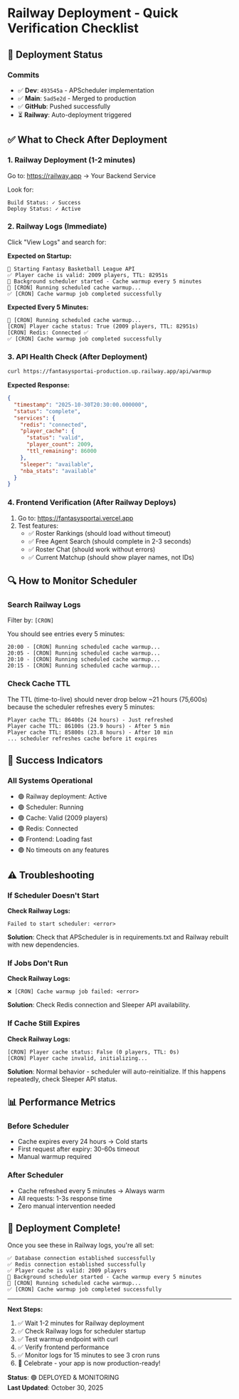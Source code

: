 # Railway Deployment - Quick Verification Checklist

## 🚀 Deployment Status

### Commits
- ✅ **Dev**: `493545a` - APScheduler implementation
- ✅ **Main**: `5ad5e2d` - Merged to production
- ✅ **GitHub**: Pushed successfully
- ⏳ **Railway**: Auto-deployment triggered

## ✅ What to Check After Deployment

### 1. Railway Deployment (1-2 minutes)
Go to: https://railway.app → Your Backend Service

Look for:
```
Build Status: ✓ Success
Deploy Status: ✓ Active
```

### 2. Railway Logs (Immediate)
Click "View Logs" and search for:

**Expected on Startup:**
```
🏀 Starting Fantasy Basketball League API
✅ Player cache is valid: 2009 players, TTL: 82951s
🚀 Background scheduler started - Cache warmup every 5 minutes
🔄 [CRON] Running scheduled cache warmup...
✅ [CRON] Cache warmup job completed successfully
```

**Expected Every 5 Minutes:**
```
🔄 [CRON] Running scheduled cache warmup...
[CRON] Player cache status: True (2009 players, TTL: 82951s)
[CRON] Redis: Connected ✅
✅ [CRON] Cache warmup job completed successfully
```

### 3. API Health Check (After Deployment)
```bash
curl https://fantasysportai-production.up.railway.app/api/warmup
```

**Expected Response:**
```json
{
  "timestamp": "2025-10-30T20:30:00.000000",
  "status": "complete",
  "services": {
    "redis": "connected",
    "player_cache": {
      "status": "valid",
      "player_count": 2009,
      "ttl_remaining": 86000
    },
    "sleeper": "available",
    "nba_stats": "available"
  }
}
```

### 4. Frontend Verification (After Railway Deploys)
1. Go to: https://fantasysportai.vercel.app
2. Test features:
   - ✅ Roster Rankings (should load without timeout)
   - ✅ Free Agent Search (should complete in 2-3 seconds)
   - ✅ Roster Chat (should work without errors)
   - ✅ Current Matchup (should show player names, not IDs)

## 🔍 How to Monitor Scheduler

### Search Railway Logs
Filter by: `[CRON]`

You should see entries every 5 minutes:
```
20:00 - [CRON] Running scheduled cache warmup...
20:05 - [CRON] Running scheduled cache warmup...
20:10 - [CRON] Running scheduled cache warmup...
20:15 - [CRON] Running scheduled cache warmup...
```

### Check Cache TTL
The TTL (time-to-live) should never drop below ~21 hours (75,600s) because the scheduler refreshes every 5 minutes:

```
Player cache TTL: 86400s (24 hours) - Just refreshed
Player cache TTL: 86100s (23.9 hours) - After 5 min
Player cache TTL: 85800s (23.8 hours) - After 10 min
... scheduler refreshes cache before it expires
```

## 🎯 Success Indicators

### All Systems Operational
- 🟢 Railway deployment: Active
- 🟢 Scheduler: Running
- 🟢 Cache: Valid (2009 players)
- 🟢 Redis: Connected
- 🟢 Frontend: Loading fast
- 🟢 No timeouts on any features

## ⚠️ Troubleshooting

### If Scheduler Doesn't Start
**Check Railway Logs:**
```
Failed to start scheduler: <error>
```
**Solution**: Check that APScheduler is in requirements.txt and Railway rebuilt with new dependencies.

### If Jobs Don't Run
**Check Railway Logs:**
```
❌ [CRON] Cache warmup job failed: <error>
```
**Solution**: Check Redis connection and Sleeper API availability.

### If Cache Still Expires
**Check Railway Logs:**
```
[CRON] Player cache status: False (0 players, TTL: 0s)
[CRON] Player cache invalid, initializing...
```
**Solution**: Normal behavior - scheduler will auto-reinitialize. If this happens repeatedly, check Sleeper API status.

## 📊 Performance Metrics

### Before Scheduler
- Cache expires every 24 hours → Cold starts
- First request after expiry: 30-60s timeout
- Manual warmup required

### After Scheduler
- Cache refreshed every 5 minutes → Always warm
- All requests: 1-3s response time
- Zero manual intervention needed

## 🎉 Deployment Complete!

Once you see these in Railway logs, you're all set:
```
✅ Database connection established successfully
✅ Redis connection established successfully
✅ Player cache is valid: 2009 players
🚀 Background scheduler started - Cache warmup every 5 minutes
🔄 [CRON] Running scheduled cache warmup...
✅ [CRON] Cache warmup job completed successfully
```

---

**Next Steps:**
1. ✅ Wait 1-2 minutes for Railway deployment
2. ✅ Check Railway logs for scheduler startup
3. ✅ Test warmup endpoint with curl
4. ✅ Verify frontend performance
5. ✅ Monitor logs for 15 minutes to see 3 cron runs
6. 🎊 Celebrate - your app is now production-ready!

**Status**: 🟢 DEPLOYED & MONITORING  
**Last Updated**: October 30, 2025
